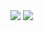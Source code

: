 
  <img src="https://github-readme-stats.vercel.app/api?username=wilfried-237&show_icons=true&hide=contribs,prs" />
  <img src="https://github-readme-stats.vercel.app/api/top-langs?username=wilfried-237&layout=compact&langs_count=20" />




